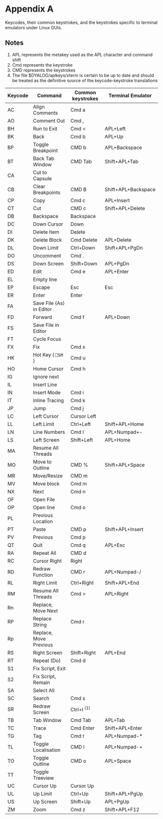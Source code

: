 <h1 class="heading"><span class="name">Appendix A</span></h1>

Keycodes, their common keystrokes, and the keystrokes specific to terminal emulators under Linux GUIs.

## Notes

1. APL represents the metakey used as the APL character and command shift
2. Cmd represents the keystroke <Ctrl-x>
3. CMD represents the keystrokes <Ctrl-x><Ctrl-x>
4. The file $DYALOG/aplkeys/xterm is certain to be up to date and should be treated as the definitive source of the keycode-keystroke translations

|Keycode|Command                 |Common keystrokes    |Terminal Emulator  |
|-------|------------------------|---------------------|-------------------|
|AC     |Align Comments          |Cmd a                |&nbsp;             |
|AO     |Comment Out             |Cmd ,                |&nbsp;             |
|BH     |Run to Exit             |Cmd <                |APL+Left           |
|BK     |Back                    |Cmd b                |APL+Up             |
|BP     |Toggle Breakpoint       |CMD b                |APL+Backspace      |
|BT     |Back Tab Window         |CMD Tab              |Shift+APL+Tab      |
|CA     |Cut to Capsule          |&nbsp;               |&nbsp;             |
|CB     |Clear Breakpoints       |CMD B                |Shift+APL+Backspace|
|CP     |Copy                    |Cmd c                |APL+Insert         |
|CT     |Cut                     |CMD c                |Shift+APL+Delete   |
|DB     |Backspace               |Backspace            |&nbsp;             |
|DC     |Down Cursor             |Down                 |&nbsp;             |
|DI     |Delete Item             |Delete               |&nbsp;             |
|DK     |Delete Block            |Cmd Delete           |APL+Delete         |
|DL     |Down Limit              |Ctrl+Down            |Shift+APL+PgDn     |
|DO     |Uncomment               |Cmd .                |&nbsp;             |
|DS     |Down Screen             |Shift+Down           |APL+PgDn           |
|ED     |Edit                    |Cmd e                |APL+Enter          |
|EL     |Empty line              |&nbsp;               |&nbsp;             |
|EP     |Escape                  |Esc                  |Esc                |
|ER     |Enter                   |Enter                |&nbsp;             |
|FA     |Save File (As) in Editor|&nbsp;               |&nbsp;             |
|FD     |Forward                 |Cmd f                |APL+Down           |
|FS     |Save File in Editor     |&nbsp;               |&nbsp;             |
|FT     |Cycle Focus             |&nbsp;               |&nbsp;             |
|FX     |Fix                     |Cmd x                |&nbsp;             |
|HK     |Hot Key ( `⎕SM` )       |Cmd u                |&nbsp;             |
|HO     |Home Cursor             |Cmd h                |&nbsp;             |
|IG     |Ignore next             |&nbsp;               |&nbsp;             |
|IL     |Insert Line             |&nbsp;               |&nbsp;             |
|IN     |Insert Mode             |Cmd i                |&nbsp;             |
|IT     | Inline Tracing         | Cmd k               |&nbsp;             |
|JP     |Jump                    |Cmd j                |&nbsp;             |
|LC     |Left Cursor             |Cursor Left          |&nbsp;             |
|LL     |Left Limit              |Ctrl+Left            |Shift+APL+Home     |
|LN     |Line Numbers            |Cmd l                |APL+Numpad+-       |
|LS     |Left Screen             |Shift+Left           |APL+Home           |
|MA     |Resume All Threads      |&nbsp;               |&nbsp;             |
|MO     |Move to Outline         |CMD %                |Shift+APL+Space    |
|MR     |Move/Resize             |CMD m                |&nbsp;             |
|MV     |Move block              |Cmd m                |&nbsp;             |
|NX     |Next                    |Cmd n                |&nbsp;             |
|OF     |Open File               |&nbsp;               |&nbsp;             |
|OP     |Open line               |Cmd o                |&nbsp;             |
|PL     |Previous Location       |&nbsp;               |&nbsp;             |
|PT     |Paste                   |CMD p                |Shift+APL+Insert   |
|PV     |Previous                |Cmd p                |&nbsp;             |
|QT     |Quit                    |Cmd q                |APL+Esc            |
|RA     |Repeat All              |CMD d                |&nbsp;             |
|RC     |Cursor Right            |Right                |&nbsp;             |
|RD     |Redraw Function         |CMD r                |APL+Numpad-/       |
|RL     |Right Limit             |Ctrl+Right           |Shift+APL+End      |
|RM     |Resume All Threads      |Cmd >                |APL+Right          |
|Rn     |Replace, Move Next      |&nbsp;               |&nbsp;             |
|RP     |Replace String          |Cmd r                |&nbsp;             |
|Rp     |Replace, Move Previous  |&nbsp;               |&nbsp;             |
|RS     |Right Screen            |Shift+Right          |APL+End            |
|RT     |Repeat (Do)             |Cmd d                |&nbsp;             |
|S1     |Fix Script, Exit        |&nbsp;               |&nbsp;             |
|S2     |Fix Script, Remain      |&nbsp;               |&nbsp;             |
|SA     |Select All              |&nbsp;               |&nbsp;             |
|SC     |Search                  |Cmd s                |&nbsp;             |
|SR     |Redraw Screen           |Ctrl+l <sup>(1)</sup>|&nbsp;             |
|TB     |Tab Window              |Cmd Tab              |APL+Tab            |
|TC     |Trace                   |Cmd Enter            |Shift+APL+Enter    |
|TG     |Tag                     |Cmd t                |APL+Numpad-*       |
|TL     |Toggle Localisation     |CMD l                |APL+Numpad-+       |
|TO     |Toggle Outline          |CMD o                |APL+Space          |
|TT     |Toggle Treeview         |&nbsp;               |&nbsp;             |
|UC     |Cursor Up               |Cursor Up            |&nbsp;             |
|UL     |Up Limit                |Ctrl+Up              |Shift+APL+PgUp     |
|US     |Up Screen               |Shift+Up             |APL+PgUp           |
|ZM     |Zoom                    |Cmd z                |Shift+APL+F12      |
